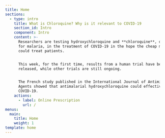 ```yaml
---
title: Home
sections:
  - type: intro
    title: What is Chloroquine? Why is it relevant to COVID-19
    section_id: Intro
    component: Intro
    content: >-
      Researchers are testing hydroxychloroquine and **chloroquine**, drugs used
      for malaria, in the treatment of COVID-19 in the hope the cheap medicines
      could treat patients.


      This week, for the first time, results from a human trial have been
      released, while other trials are still ongoing.


      The French study published in the International Journal of Antimicrobial
      Agents showed that antimalarial hydroxychloroquine could effectively treat
      COVID-19.
    actions:
      - label: Online Prescription
        url: /
menus:
  main:
    title: Home
    weight: 1
template: home
---
```

